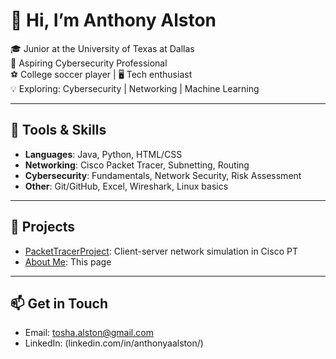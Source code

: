 # 👋 Hi, I’m Anthony Alston

🎓 Junior at the University of Texas at Dallas  
🔐 Aspiring Cybersecurity Professional  
⚽ College soccer player | 🖥️ Tech enthusiast  
💡 Exploring: Cybersecurity | Networking | Machine Learning

---

## 🔧 Tools & Skills
- **Languages**: Java, Python, HTML/CSS
- **Networking**: Cisco Packet Tracer, Subnetting, Routing
- **Cybersecurity**: Fundamentals, Network Security, Risk Assessment
- **Other**: Git/GitHub, Excel, Wireshark, Linux basics

---

## 📂 Projects
- [PacketTracerProject](https://github.com/AnthonyAAlston/PacketTracerProject): Client-server network simulation in Cisco PT
- [About Me](https://github.com/AnthonyAAlston/About-Me): This page

---

## 📫 Get in Touch
- Email: tosha.alston@gmail.com
- LinkedIn: (linkedin.com/in/anthonyaalston/)
